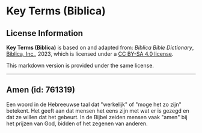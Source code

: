 # Key Terms (Biblica)

## License Information

**Key Terms (Biblica)** is based on and adapted from: _Biblica Bible Dictionary_, [Biblica, Inc.](https://www.biblica.com/), 2023, which is licensed under a [CC BY-SA 4.0 license](https://creativecommons.org/licenses/by-sa/4.0/legalcode.en).

This markdown version is provided under the same license.



--------------------------------

## Amen (id: 761319)

Een woord in de Hebreeuwse taal dat "werkelijk" of "moge het zo zijn" betekent. Het geeft aan dat mensen het eens zijn met wat er is gezegd en dat ze willen dat het gebeurt. In de Bijbel zeiden mensen vaak "amen" bij het prijzen van God, bidden of het zegenen van anderen.


